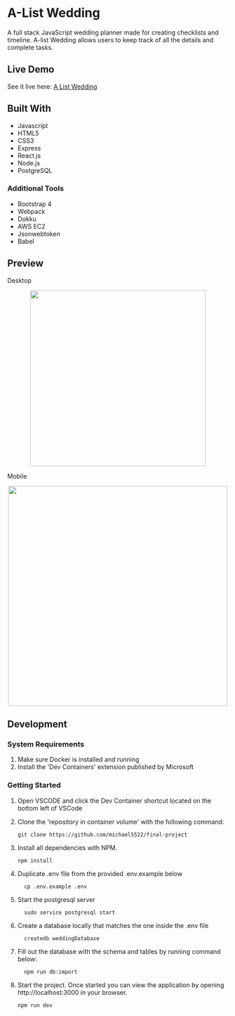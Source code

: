 # A-List Wedding

A full stack JavaScript wedding planner made for creating checklists and timeline. A-list Wedding allows users to keep track of all the details and complete tasks.


## Live Demo

See it live here: [A List Wedding](https://a-list-wedding.michaelkchang.com/)

## Built With
- Javascript
- HTML5
- CSS3
- Express
- React.js
- Node.js
- PostgreSQL

### Additional Tools
- Bootstrap 4
- Webpack
- Dokku
- AWS EC2
- Jsonwebtoken
- Babel

## Preview

Desktop
<p align="center">
<img src="/images/desktop-view" width="400">
</p>

Mobile
<p align="center">
<img src="/images/mobile-view.gif" height="500">
</p>

## Development

### System Requirements

  1. Make sure Docker is installed and running
  2. Install the 'Dev Containers' extension published by Microsoft

### Getting Started


1. Open VSCODE and click the Dev Container shortcut located on the bottom left of VSCode

2. Clone the 'repository in container volume' with the following command:

   ```shell
   git clone https://github.com/michael5522/final-project
   ```

3. Install all dependencies with NPM.

    ```shell
    npm install
    ```

4. Duplicate .env file from the provided .env.example below

      ```shell
        cp .env.example .env
      ```

5. Start the postgresql server

      ```shell
        sudo service postgresql start
      ```

6. Create a database locally that matches the one inside the .env file
      ```shell
        createdb weddingDatabase
      ```

7. Fill out the database with the schema and tables by running command below:
      ```shell
        npm run db:import
      ```

8. Start the project. Once started you can view the application by opening http://localhost:3000 in your browser.

    ```shell
    npm run dev
    ```
